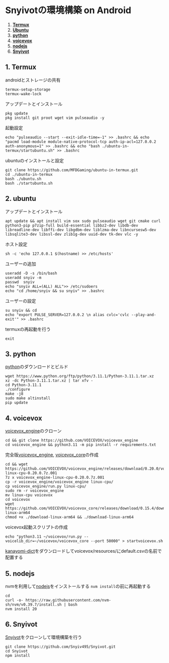 # Snyivotの環境構築 on Android
1. [**Termux**](#1-termux)
2. [**Ubuntu**](#2-ubuntu)
3. [**python**](#3-python)
4. [**voicevox**](#4-voicevox)
5. [**nodejs**](#5-nodejs)
6. [**Snyivot**](#6-Snyivot)

## 1. Termux
androidとストレージの共有
```
termux-setup-storage
termux-wake-lock
```
アップデートとインストール
```
pkg update
pkg install git proot wget vim pulseaudio -y
```
起動設定
```
echo "pulseaudio --start --exit-idle-time=-1" >> .bashrc && echo "pacmd load-module module-native-protocol-tcp auth-ip-acl=127.0.0.2 auth-anonymous=1" >> .bashrc && echo "bash ./ubuntu-in-termux/startubuntu.sh" >> .bashrc
```
ubuntuのインストールと設定
```
git clone https://github.com/MFDGaming/ubuntu-in-termux.git
cd ./ubuntu-in-termux
bash ./ubuntu.sh
bash ./startubuntu.sh
```

## 2. ubuntu
アップデートとインストール
```
apt update && apt install vim sox sudo pulseaudio wget git cmake curl python3-pip p7zip-full build-essential libbz2-dev libdb-dev libreadline-dev libffi-dev libgdbm-dev liblzma-dev libncursesw5-dev libsqlite3-dev libssl-dev zlib1g-dev uuid-dev tk-dev vlc -y
```
ホスト設定
```
sh -c 'echo 127.0.0.1 $(hostname) >> /etc/hosts'
```
ユーザーの追加
```
useradd -D -s /bin/bash
useradd snyiv -m
passwd  snyiv
echo "snyiv ALL=(ALL) ALL">> /etc/sudoers
echo "cd /home/snyiv && su snyiv" >> .bashrc
```
ユーザーの設定
```
su snyiv && cd
echo "export PULSE_SERVER=127.0.0.2 \n alias cvlc='cvlc --play-and-exit'" >> .bashrc
```
termuxの再起動を行う
```
exit
```

## 3. python
[python](https://www.python.org/ftp/python/)のダウンロードとビルド
```
wget https://www.python.org/ftp/python/3.11.1/Python-3.11.1.tar.xz
xz -dc Python-3.11.1.tar.xz | tar xfv -
cd Python-3.11.1
./configure
make -j8
sudo make altinstall
pip update
```

## 4. voicevox
[voicevox_engine](https://github.com/VOICEVOX/voicevox_engine)のクローン
```
cd && git clone https://github.com/VOICEVOX/voicevox_engine
cd voicevox_engine && python3.11 -m pip install -r requirements.txt
```
完全版[voicevox_engine](https://github.com/VOICEVOX/voicevox_engine/releases), [voicevox_core](https://github.com/VOICEVOX/voicevox_core/releases/)の作成

```
cd && wget https://github.com/VOICEVOX/voicevox_engine/releases/download/0.20.0/voicevox_engine-linux-cpu-0.20.0.7z.001
7z x voicevox_engine-linux-cpu-0.20.0.7z.001
cp -r voicevox_engine/voicevox_engine linux-cpu/
cp voicevox_engine/run.py linux-cpu/
sudo rm -r voicevox_engine
mv linux-cpu voicevox
cd voicevox
wget https://github.com/VOICEVOX/voicevox_core/releases/download/0.15.4/download-linux-arm64
chmod +x ./download-linux-arm64 && ./download-linux-arm64
```
voicevox起動スクリプトの作成
```
echo "python3.11 ~/voicevox/run.py --voicelib_dir=~/voicevox/voicevox_core --port 50000" > startvoicevox.sh
```
[kanayomi-dict](https://github.com/WariHima/KanaYomi-dict-GPL2/releases)をダウンロードしてvoicevox/resources/にdefault.csvの名前で配置する

## 5. nodejs
nvmを利用して[nodejs](https://nodejs.org/en/download/package-manager)をインストールする
`nvm install`の前に再起動する
```
cd
curl -o- https://raw.githubusercontent.com/nvm-sh/nvm/v0.39.7/install.sh | bash
nvm install 20
```

## 6. Snyivot
[Snyivot](https://github.com/Snyiv495/Snyivot.git)をクローンして環境構築を行う
```
git clone https://github.com/Snyiv495/Snyivot.git
cd Snyivot
npm install
```